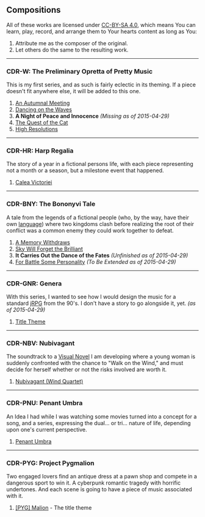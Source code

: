 ## Compositions

All of these works are  licensed under [CC-BY-SA 4.0][cc], which means
You can learn,  play, record, and arrange them to  Your hearts content
as long as You:

1. Attribute me as the composer of the original.
2. Let others do the same to the resulting work.

---

### CDR-W: The Preliminary Opretta of Pretty Music

This is my first series, and as such is fairly eclectic in its
theming. If a piece doesn't fit anywhere else, it will be added to
this one.

1. [An Autumnal Meeting][autumn]
2. [Dancing on the Waves][dancing]
3. __A Night of Peace and Innocence__ _(Missing as of 2015-04-29)_
4. [The Quest of the Cat][cat]
5. [High Resolutions][high]

---

### CDR-HR: Harp Regalia

The story of a year in a fictional persons life, with each piece
representing not a month or a season, but a milestone event that
happened.

1. [Calea Victoriei][calea]

---

### CDR-BNY: The Bononyvi Tale

A tale from the legends of a fictional people (who, by the way, have
their own [language][conlang]) where two kingdoms clash before
realizing the root of their conflict was a common enemy they could
work together to defeat.

1. [A Memory Withdraws][memory]
2. [Sky Will Forget the Brilliant][sky]
3. __It Carries Out the Dance of the Fates__ _(Unfinished as of 2015-04-29)_
4. [For Battle Some Personality][battle] _(To Be Extended as of 2015-04-29)_

---

### CDR-GNR: Genera

With this series, I wanted to see how I would design the music for a
standard [jRPG][jrpg] from the 90's. I don't have a story to go
alongside it, yet. _(as of 2015-04-29)_

1. [Title Theme][title]

---

### CDR-NBV: Nubivagant

The soundtrack to a [Visual Novel][vn] I am developing where a young
woman is suddenly confronted with the chance to "Walk on the Wind,"
and must decide for herself whether or not the risks involved are
worth it.

1. [Nubivagant (Wind Quartet)][nubivagant]

---

### CDR-PNU: Penant Umbra

An Idea I had while I was watching some movies turned into a concept
for a song, and a series, expressing the dual... or tri... nature of
life, depending upon one's current perspective.

1. [Penant Umbra][penantumbra]

---

### CDR-PYG: Project Pygmalion

Two engaged lovers find an antique dress at a pawn shop and compete in
a dangerous sport to win it. A cyberpunk romantic tragedy with
horrific undertones. And each scene is going to have a piece of music
associated with it.

1. [&#91;PYG&#93; Malion][pygmalion] - The title theme

[cc]: https://creativecommons.org/licenses/by-sa/4.0/ "I license all of my own creative work with this license. I hated, as a young musician, feeling as though I were stealing from people as I tried to learn or play songs or tunes by people I admired. Let me know if You use one of my songs; It would make my day."
[autumn]: https://s3.amazonaws.com/cdr255/compositions/cdr-w01.an-autumnal-meeting.pdf "This was the first composition I ever actually wrote out, in its entirety. It's special to me, even if it is a bit amateurish."
[dancing]: https://s3.amazonaws.com/cdr255/compositions/cdr-w02.dancing-on-the-waves.pdf "With this piece, I relaxed a bit. I wanted to do something a little more bouncy and having the feel of riding on a small ship into port."
[cat]: https://s3.amazonaws.com/cdr255/compositions/cdr-w04.quest-of-the-cat.pdf "This piece was inspired in no small part by the cat I was living with at the time (and I still am as of 2015-04-29!), named Casanova. He has a habit of moving as though he is exploring no matter what he is actually doing, and I wanted to communicate that sense of innocent wonder."
[high]: https://s3.amazonaws.com/cdr255/compositions/cdr-w05.high-resolutions.pdf "I wrote this piece during my brief tenure on Reddit's /r/songaweek challenge as a theme for my new year's resolutions for 2015. I once saw a documentary where Marcus Mumford, of Mumford and Sons, said that he cannot simply sit down and write a song by himself. He needs it to develop over time, by bouncing ideas off of others. I feel like I am closer to his style of songwriting than the other way of doing it."
[calea]: https://s3.amazonaws.com/cdr255/compositions/cdr-hr01.calea-victoriei.pdf "The title is Romanian (possibly butchered, I am unsure) for 'I Started,' which is exactly what was important to me when I wrote it. I wanted to have a harp piece I wrote myself, no matter if it was a masterpiece or a jingle."
[conlang]: /conlangs "I do actually do a fair amount of conlanging in my spare time. The idea always fascinated me: creating a language defines so much more about a culture and a world than would otherwise be discussed."
[memory]: https://s3.amazonaws.com/cdr255/compositions/cdr-bny01.a-memory-withdraws.pdf "The titles for this entire series started something with my naming schemes. I really liked the titles put out by some older VN soundtracks, that were mistranslated very badly... They almost had an artistry to them that wouldn't have been as powerful if I knew the correct title. Odd."
[sky]: https://s3.amazonaws.com/cdr255/compositions/cdr-bny02.sky-will-forget-the-brilliant.pdf "With this piece I wanted to represent the feeling of sitting on a dew drenched hill in the middle of the night with a close friend, discussing Your insecurities which You would hide were You anywhere else."
[battle]: https://s3.amazonaws.com/cdr255/compositions/cdr-bny03.for-battle-some-personality.pdf "This was meant to describe the feeling of being in a fight and wanted to stop it, but knowing that if You try You will simply get hit in the face, so You keep Your guard up but never actually attack. It is kinda short; I want to go back and make it longer."
[jrpg]: http://en.wikipedia.org/wiki/History_of_Eastern_role-playing_video_games#Japanese_console_RPGs "jRPGs were one of my three mainstays as a child, and as I listen to a LOT of video game soundtracks as my everyday music, its no surprise to me that the composers of the jRPG golden age were a huge influence on me."
[title]: https://s3.amazonaws.com/cdr255/compositions/cdr-gnr01.title-theme.pdf "This piece was the first one I ever wrote with the specific intention to be used in a video game. The motifs are a bit overused, but I think it still came together well."
[vn]: http://en.wikipedia.org/wiki/Visual_novel "Visual Novels are NOT porn games, though I definitely understand why they have that reputation. While some are simply malodorous tripe, others are beautifully written and told stories with memorable plotlines and characters. Just like any artform, it is a means of expression, not confined to one area of storytelling."
[nubivagant]: https://s3.amazonaws.com/cdr255/compositions/cdr-nbv01.nubivagant-wind-quartet.pdf "Nubivagant is an old, out of use word which means 'Wandering through clouds, moving through the air'. I want to convey the wind, and birds, with this piece."
[penantumbra]: https://s3.amazonaws.com/cdr255/compositions/cdr-pnu01-penant-umbra-theme.pdf "I am actually pretty excited about this series, and what might grow from it. It is pretty loosely defined at the moment, but hopefully as I finish/progress with some of my other projects it will solidify a bit more."
[pygmalion]: https://s3.amazonaws.com/cdr255/compositions/cdr-pyg01-_pyg_-malion.pdf "I began work on this story as a part of Camp NaNoWriMo, in July 2015. I ended the month with a bit under 13000 words written, but I am continuing my work on it in the time between now and November. Hopefully the first draft will be done by then."
